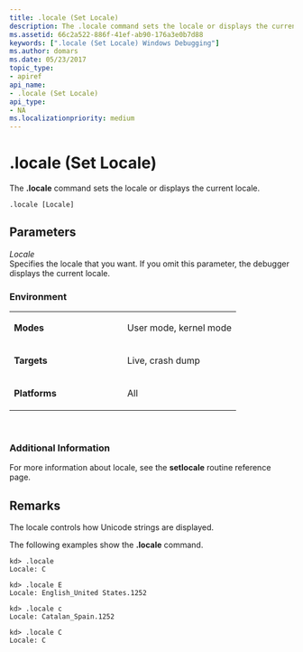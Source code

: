 ```yaml
---
title: .locale (Set Locale)
description: The .locale command sets the locale or displays the current locale.
ms.assetid: 66c2a522-886f-41ef-ab90-176a3e0b7d88
keywords: [".locale (Set Locale) Windows Debugging"]
ms.author: domars
ms.date: 05/23/2017
topic_type:
- apiref
api_name:
- .locale (Set Locale)
api_type:
- NA
ms.localizationpriority: medium
---
```


# .locale (Set Locale)


The **.locale** command sets the locale or displays the current locale.

```
.locale [Locale] 
```

## <span id="ddk_meta_set_locale_dbg"></span><span id="DDK_META_SET_LOCALE_DBG"></span>Parameters


<span id="_______Locale______"></span><span id="_______locale______"></span><span id="_______LOCALE______"></span> *Locale*   
Specifies the locale that you want. If you omit this parameter, the debugger displays the current locale.

### <span id="Environment"></span><span id="environment"></span><span id="ENVIRONMENT"></span>Environment

<table>
<colgroup>
<col width="50%" />
<col width="50%" />
</colgroup>
<tbody>
<tr class="odd">
<td align="left"><p><strong>Modes</strong></p></td>
<td align="left"><p>User mode, kernel mode</p></td>
</tr>
<tr class="even">
<td align="left"><p><strong>Targets</strong></p></td>
<td align="left"><p>Live, crash dump</p></td>
</tr>
<tr class="odd">
<td align="left"><p><strong>Platforms</strong></p></td>
<td align="left"><p>All</p></td>
</tr>
</tbody>
</table>

 

### <span id="Additional_Information"></span><span id="additional_information"></span><span id="ADDITIONAL_INFORMATION"></span>Additional Information

For more information about locale, see the **setlocale** routine reference page.

Remarks
-------

The locale controls how Unicode strings are displayed.

The following examples show the **.locale** command.

```
kd> .locale
Locale: C

kd> .locale E
Locale: English_United States.1252

kd> .locale c
Locale: Catalan_Spain.1252

kd> .locale C
Locale: C
```

 

 





